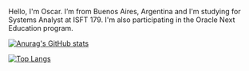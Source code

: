 Hello, I'm Oscar.
I’m from Buenos Aires, Argentina and I'm studying for Systems Analyst at ISFT 179. I'm also participating in the Oracle Next Education program.


[![Anurag's GitHub stats](https://github-readme-stats.vercel.app/api?username=capdeo)](https://github.com/anuraghazra/github-readme-stats)

[![Top Langs](https://github-readme-stats.vercel.app/api/top-langs/?username=anuraghazra)](https://github.com/anuraghazra/github-readme-stats)
